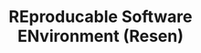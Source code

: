 ---
layout: default
description: Tackles the problem of reproducible research code. It helps users create
  portable "buckets" containing the development environment, analysis code, and data
  (using Docker & JupyterLab). Resen comes pre-installed with community-developed
  software.
point_of_contact: Asti Bhatt
record_last_updated: Fri, 11 Feb 2022 13:53:01 GMT
shortname: resen
title: REproducable Software ENvironment (Resen)
type: access tool
uuid: 7e51b674-5ea3-4b37-ba93-92898d093afd
website_link: https://ingeo.datatransport.org/home/resen
---